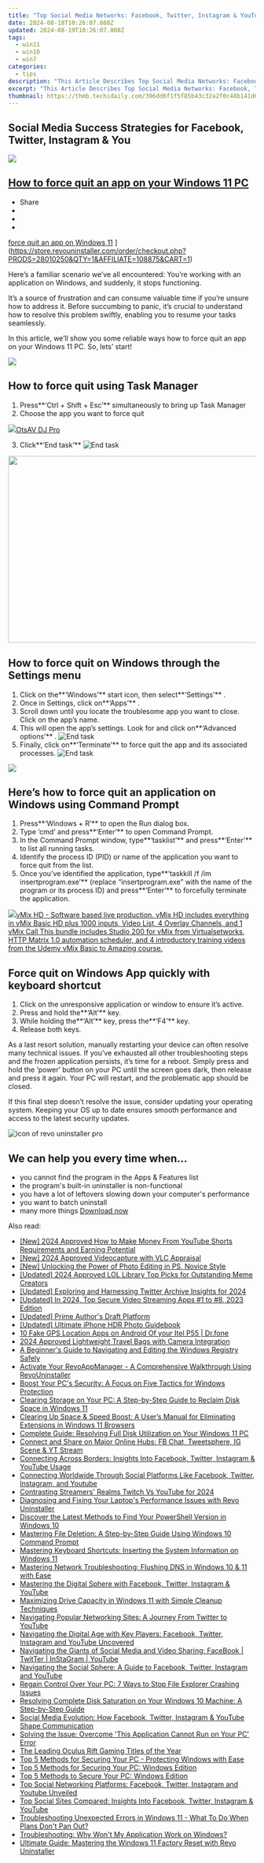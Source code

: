 ```yaml
---
title: "Top Social Media Networks: Facebook, Twitter, Instagram & YouTube"
date: 2024-08-18T10:26:07.808Z
updated: 2024-08-19T10:26:07.808Z
tags:
  - win11
  - win10
  - win7
categories:
  - tips
description: "This Article Describes Top Social Media Networks: Facebook, Twitter, Instagram & YouTube"
excerpt: "This Article Describes Top Social Media Networks: Facebook, Twitter, Instagram & YouTube"
thumbnail: https://thmb.techidaily.com/396dd6f1f5f85b43c32a2f0c48b141d6c784c244e29fb18f62cea6ab6fd668ed.jpg
---
```


## Social Media Success Strategies for Facebook, Twitter, Instagram & You

<!-- affiliate ads begin -->
<a href="https://secure.2checkout.com/order/checkout.php?PRODS=2201613&QTY=1&AFFILIATE=108875&CART=1"><img src="https://www.macdvdripperpro.com/images/devices-3.png" border="0"></a>
<!-- affiliate ads end -->
## [How to force quit an app on your Windows 11 PC](https://store.revouninstaller.com/order/checkout.php?PRODS=28010250&QTY=1&AFFILIATE=108875&CART=1)

* Share
* [](http://www.facebook.com/share.php?u=https://www.revouninstaller.com/blog/how-to-force-quit-an-app-on-your-windows-11-pc/&title=How+to+force+quit+an+app+on+your+Windows+11+PC)
* [](https://twitter.com/intent/tweet?text=How+to+force+quit+an+app+on+your+Windows+11+PC&url=https://www.revouninstaller.com/blog/how-to-force-quit-an-app-on-your-windows-11-pc/ "Click to share on Twitter")
* [](https://store.revouninstaller.com/order/checkout.php?PRODS=28010250&QTY=1&AFFILIATE=108875&CART=1)

[force quit an app on Windows 11](https://f057a20f961f56a72089-b74530d2d26278124f446233f95622ef.ssl.cf1.rackcdn.com/site/blog/force-quit-11/cover.jpg) ](https://store.revouninstaller.com/order/checkout.php?PRODS=28010250&QTY=1&AFFILIATE=108875&CART=1)

 Here’s a familiar scenario we’ve all encountered: You’re working with an application on Windows, and suddenly, it stops functioning.

 It’s a source of frustration and can consume valuable time if you’re unsure how to address it. Before succumbing to panic, it’s crucial to understand how to resolve this problem swiftly, enabling you to resume your tasks seamlessly.

 In this article, we’ll show you some reliable ways how to force quit an app on your Windows 11 PC. So, lets’ start!

<!-- affiliate ads begin -->
<a href="https://secure.2checkout.com/order/checkout.php?PRODS=4728277&QTY=1&AFFILIATE=108875&CART=1"><img src="https://secure.avangate.com/images/merchant/f7f07e7dab09533bc71247a5b29a7373/products/1_iDeviceMessageBox.png" border="0"></a>
<!-- affiliate ads end -->
## How to force quit using Task Manager

1. Press**‘Ctrl + Shift + Esc’** simultaneously to bring up Task Manager
2. Choose the app you want to force quit
<!-- affiliate ads begin -->
<a href="https://otszone.ots7.com/order/checkout.php?PRODS=4713321&QTY=1&AFFILIATE=108875&CART=1"><img src="https://green.ots7.com/screenshots/OtsAV/OtsAVDJ1.90-300x188.jpg" border="0">OtsAV DJ Pro</a>
<!-- affiliate ads end -->
3. Click**‘End task’** ![End task](https://f057a20f961f56a72089-b74530d2d26278124f446233f95622ef.ssl.cf1.rackcdn.com/site/blog/force-quit-11/how-to-force-quit-an-app-method-1-task-manager.png)

<!-- affiliate ads begin -->
<a href="https://twopages.pxf.io/c/5597632/2016067/18544" target="_top" id="2016067"><img src="//a.impactradius-go.com/display-ad/18544-2016067" border="0" alt="" width="1020" height="380"/></a><img height="0" width="0" src="https://imp.pxf.io/i/5597632/2016067/18544" style="position:absolute;visibility:hidden;" border="0" />
<!-- affiliate ads end -->
## How to force quit on Windows through the Settings menu

1. Click on the**‘Windows’** start icon, then select**‘Settings’** .
2. Once in Settings, click on**‘Apps’** .
3. Scroll down until you locate the troublesome app you want to close. Click on the app’s name.
4. This will open the app’s settings. Look for and click on**‘Advanced options’** . ![End task](https://f057a20f961f56a72089-b74530d2d26278124f446233f95622ef.ssl.cf1.rackcdn.com/site/blog/force-quit-11/how-to-force-quit-an-app-method-2-settings-terminate.png)
5. Finally, click on**‘Terminate’** to force quit the app and its associated processes. ![End task](https://f057a20f961f56a72089-b74530d2d26278124f446233f95622ef.ssl.cf1.rackcdn.com/site/blog/force-quit-11/how-to-force-quit-an-app-method-2-settings-terminate-2.png)

<!-- affiliate ads begin -->
<a href="https://estore.winxdvd.com/order/checkout.php?PRODS=1412049&QTY=1&AFFILIATE=108875&CART=1"><img src="https://www.winxdvd.com/affiliate/new-banner/pt-200x200.jpg" border="0"></a>
<!-- affiliate ads end -->
## Here’s how to force quit an application on Windows using Command Prompt

1. Press**‘Windows + R’** to open the Run dialog box.
2. Type ‘cmd’ and press**‘Enter’** to open Command Prompt.
3. In the Command Prompt window, type**‘tasklist’** and press**‘Enter’** to list all running tasks.
4. Identify the process ID (PID) or name of the application you want to force quit from the list.
5. Once you’ve identified the application, type**‘taskkill /f /im insertprogram.exe’** (replace “insertprogram.exe” with the name of the program or its process ID) and press**‘Enter’** to forcefully terminate the application.

<!-- affiliate ads begin -->
<a href="https://secure.2checkout.com/order/checkout.php?PRODS=4718730&QTY=1&AFFILIATE=108875&CART=1"> <img src="https://secure.avangate.com/images/merchant/ce9a6fb2becc2d235e62b125e9260102/products/copy_vMixCallScreenshot1-large.jpg" border="0">vMix HD - Software based live production. vMix HD includes everything in vMix Basic HD plus 1000 inputs, Video List, 4 Overlay Channels, and 1 vMix Call 
This bundle includes Studio 200 for vMix from Virtualsetworks, HTTP Matrix 1.0 automation scheduler, and 4 introductory training videos from the Udemy vMix Basic to Amazing course. </a>
<!-- affiliate ads end -->
## Force quit on Windows App quickly with keyboard shortcut

1. Click on the unresponsive application or window to ensure it’s active.
2. Press and hold the**‘Alt’** key.
3. While holding the**‘Alt’** key, press the**‘F4’** key.
4. Release both keys.

 As a last resort solution, manually restarting your device can often resolve many technical issues. If you’ve exhausted all other troubleshooting steps and the frozen application persists, it’s time for a reboot. Simply press and hold the ‘power’ button on your PC until the screen goes dark, then release and press it again. Your PC will restart, and the problematic app should be closed.

 If this final step doesn’t resolve the issue, consider updating your operating system. Keeping your OS up to date ensures smooth performance and access to the latest security updates.

![icon of revo uninstaller pro](https://f057a20f961f56a72089-b74530d2d26278124f446233f95622ef.ssl.cf1.rackcdn.com/site/icons/rup5-64.png)

## We can help you every time when…

* you cannot find the program in the Apps & Features list
* the program's built-in uninstaller is non-functional
* you have a lot of leftovers slowing down your computer's performance
* you want to batch uninstall
* many more things
[Download now](https://store.revouninstaller.com/order/checkout.php?PRODS=28010250&QTY=1&AFFILIATE=108875&CART=1)

<ins class="adsbygoogle"
     style="display:block"
     data-ad-format="autorelaxed"
     data-ad-client="ca-pub-7571918770474297"
     data-ad-slot="1223367746"></ins>



<ins class="adsbygoogle"
     style="display:block"
     data-ad-client="ca-pub-7571918770474297"
     data-ad-slot="8358498916"
     data-ad-format="auto"
     data-full-width-responsive="true"></ins>

<span class="atpl-alsoreadstyle">Also read:</span>
<div><ul>
<li><a href="https://eaxpv-info.techidaily.com/new-2024-approved-how-to-make-money-from-youtube-shorts-requirements-and-earning-potential/"><u>[New] 2024 Approved  How to Make Money From YouTube Shorts  Requirements and Earning Potential</u></a></li>
<li><a href="https://desktop-recording.techidaily.com/new-2024-approved-videocapture-with-vlc-appraisal/"><u>[New] 2024 Approved  Videocapture with VLC Appraisal</u></a></li>
<li><a href="https://some-approaches.techidaily.com/new-unlocking-the-power-of-photo-editing-in-ps-novice-style/"><u>[New] Unlocking the Power of Photo Editing in PS, Novice Style</u></a></li>
<li><a href="https://fox-glue.techidaily.com/updated-2024-approved-lol-library-top-picks-for-outstanding-meme-creators/"><u>[Updated] 2024 Approved  LOL Library  Top Picks for Outstanding Meme Creators</u></a></li>
<li><a href="https://twitter-clips.techidaily.com/updated-exploring-and-harnessing-twitter-archive-insights-for-2024/"><u>[Updated] Exploring and Harnessing Twitter Archive Insights for 2024</u></a></li>
<li><a href="https://facebook-video-content.techidaily.com/updated-in-2024-top-secure-video-streaming-apps-1-to-8-2023-edition/"><u>[Updated] In 2024, Top Secure Video Streaming Apps #1 to #8, 2023 Edition</u></a></li>
<li><a href="https://extra-guidance.techidaily.com/updated-prime-authors-draft-platform/"><u>[Updated] Prime Author's Draft Platform</u></a></li>
<li><a href="https://fox-helps.techidaily.com/updated-ultimate-iphone-hdr-photo-guidebook/"><u>[Updated] Ultimate iPhone HDR Photo Guidebook</u></a></li>
<li><a href="https://android-location.techidaily.com/10-fake-gps-location-apps-on-android-of-your-itel-p55-drfone-by-drfone-virtual/"><u>10 Fake GPS Location Apps on Android Of your Itel P55 | Dr.fone</u></a></li>
<li><a href="https://extra-guidance.techidaily.com/2024-approved-lightweight-travel-bags-with-camera-integration/"><u>2024 Approved  Lightweight Travel Bags with Camera Integration</u></a></li>
<li><a href="https://win-forum.techidaily.com/a-beginners-guide-to-navigating-and-editing-the-windows-registry-safely/"><u>A Beginner's Guide to Navigating and Editing the Windows Registry Safely</u></a></li>
<li><a href="https://win-forum.techidaily.com/activate-your-revoappmanager-a-comprehensive-walkthrough-using-revouninstaller/"><u>Activate Your RevoAppManager - A Comprehensive Walkthrough Using RevoUninstaller</u></a></li>
<li><a href="https://win-forum.techidaily.com/boost-your-pcs-security-a-focus-on-five-tactics-for-windows-protection/"><u>Boost Your PC's Security: A Focus on Five Tactics for Windows Protection</u></a></li>
<li><a href="https://win-forum.techidaily.com/clearing-storage-on-your-pc-a-step-by-step-guide-to-reclaim-disk-space-in-windows-11/"><u>Clearing Storage on Your PC: A Step-by-Step Guide to Reclaim Disk Space in Windows 11</u></a></li>
<li><a href="https://win-forum.techidaily.com/clearing-up-space-and-speed-boost-a-users-manual-for-eliminating-extensions-in-windows-11-browsers/"><u>Clearing Up Space & Speed Boost: A User’s Manual for Eliminating Extensions in Windows 11 Browsers</u></a></li>
<li><a href="https://win-forum.techidaily.com/complete-guide-resolving-full-disk-utilization-on-your-windows-11-pc/"><u>Complete Guide: Resolving Full Disk Utilization on Your Windows 11 PC</u></a></li>
<li><a href="https://win-forum.techidaily.com/connect-and-share-on-major-online-hubs-fb-chat-tweetsphere-ig-scene-and-yt-stream/"><u>Connect and Share on Major Online Hubs: FB Chat, Tweetsphere, IG Scene & YT Stream</u></a></li>
<li><a href="https://win-forum.techidaily.com/connecting-across-borders-insights-into-facebook-twitter-instagram-and-youtube-usage/"><u>Connecting Across Borders: Insights Into Facebook, Twitter, Instagram & YouTube Usage</u></a></li>
<li><a href="https://win-forum.techidaily.com/connecting-worldwide-through-social-platforms-like-facebook-twitter-instagram-and-youtube/"><u>Connecting Worldwide Through Social Platforms Like Facebook, Twitter, Instagram, and Youtube</u></a></li>
<li><a href="https://extra-hints.techidaily.com/contrasting-streamers-realms-twitch-vs-youtube-for-2024/"><u>Contrasting Streamers' Realms  Twitch Vs YouTube for 2024</u></a></li>
<li><a href="https://win-forum.techidaily.com/diagnosing-and-fixing-your-laptops-performance-issues-with-revo-uninstaller/"><u>Diagnosing and Fixing Your Laptop's Performance Issues with Revo Uninstaller</u></a></li>
<li><a href="https://win-forum.techidaily.com/discover-the-latest-methods-to-find-your-powershell-version-in-windows-10/"><u>Discover the Latest Methods to Find Your PowerShell Version in Windows 10</u></a></li>
<li><a href="https://win-forum.techidaily.com/mastering-file-deletion-a-step-by-step-guide-using-windows-10-command-prompt/"><u>Mastering File Deletion: A Step-by-Step Guide Using Windows 10 Command Prompt</u></a></li>
<li><a href="https://win-forum.techidaily.com/mastering-keyboard-shortcuts-inserting-the-system-information-on-windows-11/"><u>Mastering Keyboard Shortcuts: Inserting the System Information on Windows 11</u></a></li>
<li><a href="https://win-forum.techidaily.com/mastering-network-troubleshooting-flushing-dns-in-windows-10-and-11-with-ease/"><u>Mastering Network Troubleshooting: Flushing DNS in Windows 10 & 11 with Ease</u></a></li>
<li><a href="https://win-forum.techidaily.com/mastering-the-digital-sphere-with-facebook-twitter-instagram-and-youtube/"><u>Mastering the Digital Sphere with Facebook, Twitter, Instagram & YouTube</u></a></li>
<li><a href="https://win-forum.techidaily.com/maximizing-drive-capacity-in-windows-11-with-simple-cleanup-techniques/"><u>Maximizing Drive Capacity in Windows 11 with Simple Cleanup Techniques</u></a></li>
<li><a href="https://win-forum.techidaily.com/navigating-popular-networking-sites-a-journey-from-twitter-to-youtube/"><u>Navigating Popular Networking Sites: A Journey From Twitter to YouTube</u></a></li>
<li><a href="https://win-forum.techidaily.com/navigating-the-digital-age-with-key-players-facebook-twitter-instagram-and-youtube-uncovered/"><u>Navigating the Digital Age with Key Players: Facebook, Twitter, Instagram and YouTube Uncovered</u></a></li>
<li><a href="https://win-forum.techidaily.com/navigating-the-giants-of-social-media-and-video-sharing-facebook-twitter-instagram-youtube/"><u>Navigating the Giants of Social Media and Video Sharing: FaceBook | TwitTer | InStaGram | YouTube</u></a></li>
<li><a href="https://win-forum.techidaily.com/navigating-the-social-sphere-a-guide-to-facebook-twitter-instagram-and-youtube/"><u>Navigating the Social Sphere: A Guide to Facebook, Twitter, Instagram and YouTube</u></a></li>
<li><a href="https://win-forum.techidaily.com/regain-control-over-your-pc-7-ways-to-stop-file-explorer-crashing-issues/"><u>Regain Control Over Your PC: 7 Ways to Stop File Explorer Crashing Issues</u></a></li>
<li><a href="https://win-forum.techidaily.com/resolving-complete-disk-saturation-on-your-windows-10-machine-a-step-by-step-guide/"><u>Resolving Complete Disk Saturation on Your Windows 10 Machine: A Step-by-Step Guide</u></a></li>
<li><a href="https://win-forum.techidaily.com/social-media-evolution-how-facebook-twitter-instagram-and-youtube-shape-communication/"><u>Social Media Evolution: How Facebook, Twitter, Instagram & YouTube Shape Communication</u></a></li>
<li><a href="https://win-forum.techidaily.com/solving-the-issue-overcome-this-application-cannot-run-on-your-pc-error/"><u>Solving the Issue: Overcome 'This Application Cannot Run on Your PC' Error</u></a></li>
<li><a href="https://article-tips.techidaily.com/the-leading-oculus-rift-gaming-titles-of-the-year/"><u>The Leading Oculus Rift Gaming Titles of the Year</u></a></li>
<li><a href="https://win-forum.techidaily.com/top-5-methods-for-securing-your-pc-protecting-windows-with-ease/"><u>Top 5 Methods for Securing Your PC - Protecting Windows with Ease</u></a></li>
<li><a href="https://win-forum.techidaily.com/top-5-methods-for-securing-your-pc-windows-edition/"><u>Top 5 Methods for Securing Your PC: Windows Edition</u></a></li>
<li><a href="https://win-forum.techidaily.com/top-5-methods-to-secure-your-pc-windows-edition/"><u>Top 5 Methods to Secure Your PC: Windows Edition</u></a></li>
<li><a href="https://win-forum.techidaily.com/top-social-networking-platforms-facebook-twitter-instagram-and-youtube-unveiled/"><u>Top Social Networking Platforms: Facebook, Twitter, Instagram and Youtube Unveiled</u></a></li>
<li><a href="https://win-forum.techidaily.com/top-social-sites-compared-insights-into-facebook-twitter-instagram-and-youtube/"><u>Top Social Sites Compared: Insights Into Facebook, Twitter, Instagram & YouTube</u></a></li>
<li><a href="https://win-forum.techidaily.com/troubleshooting-unexpected-errors-in-windows-11-what-to-do-when-plans-dont-pan-out/"><u>Troubleshooting Unexpected Errors in Windows 11 - What To Do When Plans Don't Pan Out?</u></a></li>
<li><a href="https://win-forum.techidaily.com/troubleshooting-why-wont-my-application-work-on-windows/"><u>Troubleshooting: Why Won't My Application Work on Windows?</u></a></li>
<li><a href="https://win-forum.techidaily.com/ultimate-guide-mastering-the-windows-11-factory-reset-with-revo-uninstaller/"><u>Ultimate Guide: Mastering the Windows 11 Factory Reset with Revo Uninstaller</u></a></li>
</ul></div>
